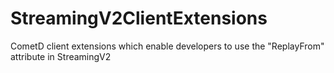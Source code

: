 # StreamingV2ClientExtensions
CometD client extensions which enable developers to use the "ReplayFrom" attribute in StreamingV2
